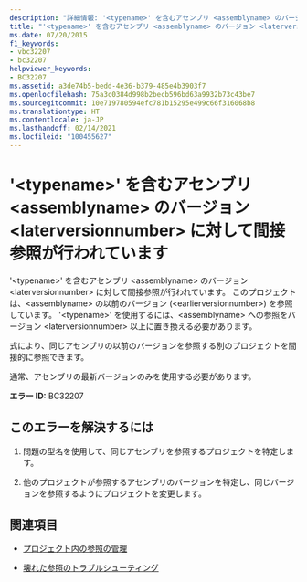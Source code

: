 ```yaml
---
description: "詳細情報: '<typename>' を含むアセンブリ <assemblyname> のバージョン <laterversionnumber> に対して間接参照が行われています"
title: "'<typename>' を含むアセンブリ <assemblyname> のバージョン <laterversionnumber> に対して間接参照が行われています"
ms.date: 07/20/2015
f1_keywords:
- vbc32207
- bc32207
helpviewer_keywords:
- BC32207
ms.assetid: a3de74b5-bedd-4e36-b379-485e4b3903f7
ms.openlocfilehash: 75a3c0384d998b2becb596bd63a9932b73c43be7
ms.sourcegitcommit: 10e719780594efc781b15295e499c66f316068b8
ms.translationtype: HT
ms.contentlocale: ja-JP
ms.lasthandoff: 02/14/2021
ms.locfileid: "100455627"
---
```

# <a name="indirect-reference-is-being-made-to-assembly-assemblyname-version-laterversionnumber-which-contains-typename"></a>'\<typename>' を含むアセンブリ \<assemblyname> のバージョン \<laterversionnumber> に対して間接参照が行われています

'\<typename>' を含むアセンブリ \<assemblyname> のバージョン \<laterversionnumber> に対して間接参照が行われています。 このプロジェクトは、\<assemblyname> の以前のバージョン (\<earlierversionnumber>) を参照しています。 '\<typename>' を使用するには、\<assemblyname> への参照をバージョン \<laterversionnumber> 以上に置き換える必要があります。  
  
 式により、同じアセンブリの以前のバージョンを参照する別のプロジェクトを間接的に参照できます。  
  
 通常、アセンブリの最新バージョンのみを使用する必要があります。  
  
 **エラー ID:** BC32207  
  
## <a name="to-correct-this-error"></a>このエラーを解決するには  
  
1. 問題の型名を使用して、同じアセンブリを参照するプロジェクトを特定します。  
  
2. 他のプロジェクトが参照するアセンブリのバージョンを特定し、同じバージョンを参照するようにプロジェクトを変更します。  
  
## <a name="see-also"></a>関連項目

- [プロジェクト内の参照の管理](/visualstudio/ide/managing-references-in-a-project)

- [壊れた参照のトラブルシューティング](/visualstudio/ide/troubleshooting-broken-references)
